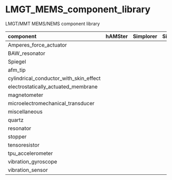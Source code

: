 # LMGT_MEMS_component_library
LMGT/MMT MEMS/NEMS component library

| component                              |    hAMSter     | Simplorer | Simulink                              |  description                          |
|:---------------------------------------|:--------------:|:---------:|:--------------------------------------|:--------------------------------------|
| Amperes_force_actuator                 |                |           |                                       |                                       |
| BAW_resonator                          |                |           |                                       |                                       |
| Spiegel                                |                |           |                                       |                                       |
| afm_tip                                |                |           |                                       |                                       |
| cylindrical_conductor_with_skin_effect |                |           |                                       |                                       |
| electrostatically_actuated_membrane    |                |           |                                       |                                       |
| magnetometer                           |                |           |                                       |                                       |
| microelectromechanical_transducer      |                |           |                                       |                                       |
| miscellaneous                          |                |           |                                       |                                       |
| quartz                                 |                |           |                                       |                                       |
| resonator                              |                |           |                                       |                                       |
| stopper                                |                |           |                                       |                                       |
| tensoresistor                          |                |           |                                       |                                       |
| tpu_accelerometer                      |                |           |                                       |                                       |
| vibration_gyroscope                    |                |           |                                       |                                       |
| vibration_sensor                       |                |           |                                       |                                       |

